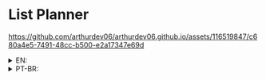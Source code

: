 # List Planner




https://github.com/arthurdev06/arthurdev06.github.io/assets/116519847/c680a4e5-7491-48cc-b500-e2a17347e69d




<details>
<summary>EN:</summary>

### About the project

-   An app to help you on the supermarket, planning your groceries, you'll stress less and economize more.

### How to execute the project:

1. Have an IDE that supports HTML, CSS, JavaScript and that can run the code on screen, like vscode with live server;
2. Clone this repository using `git clone https://github.com/arthurdev06/arthurdev06.github.io/tree/main/took-notess` command;

### Checkout in: https://arthurdev06.github.io/list-planner/index.html

</details>

<details>
<summary>PT-BR:</summary>

<h3>Sobre</h3>

-   Um aplicativo para te ajudar a se planejar melhor com suas compras, assim se estressando menos e economizando mais

### Como executar o projeto:

1. Tenha uma IDE que suporte HTML, CSS, JavaScript e que consiga rodar o código atualizando na tela, no vscode temos a extensão do live server;
2. Dê um `git clone https://github.com/arthurdev06/arthurdev06.github.io/tree/main/took-notes`;

### Veja em: https://arthurdev06.github.io/list-planner/index.html

</details>
